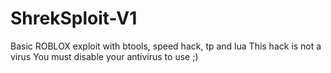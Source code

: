 # ShrekSploit-V1
Basic ROBLOX exploit with btools, speed hack, tp and lua
This hack is not a virus
You must disable your antivirus to use
;)
